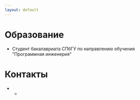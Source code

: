 ```yaml
---
layout: default
---
```


# Образование
- Студент бакалавриата СПбГУ по направлению обучения "Программная инженерия"

# Контакты
- -
